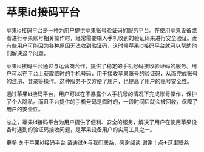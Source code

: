# 苹果id接码平台

苹果id接码平台是一种为用户提供苹果账号验证码的服务平台。在使用苹果设备或者进行苹果账号相关操作时，经常需要输入手机收到的验证码来进行安全验证。而有些用户可能因为各种原因无法收到验证码，这时候苹果id接码平台就可以帮助他们解决这个问题。

苹果id接码平台通过与运营商合作，提供了稳定的手机号码接收验证码的服务。用户可以在平台上获取临时的手机号码，用于接收苹果账号的验证码，从而完成账号的注册、登录等操作。这种服务不仅方便了用户，也提高了用户的账号安全性。

通过苹果id接码平台，用户可以在不暴露个人手机号的情况下完成账号操作，保护了个人隐私。而且平台提供的手机号码是临时的，一段时间后就会被回收，保障了用户的安全性。

总之，苹果id接码平台为用户提供了便利、安全的服务，解决了用户在使用苹果设备时遇到的验证码接收问题，是苹果设备用户的实用工具之一。

更多 关于苹果id接码平台 请通过✈与我们联系，感谢阅读,谢谢！[点✈这里联系](https://ww.k02.cc)